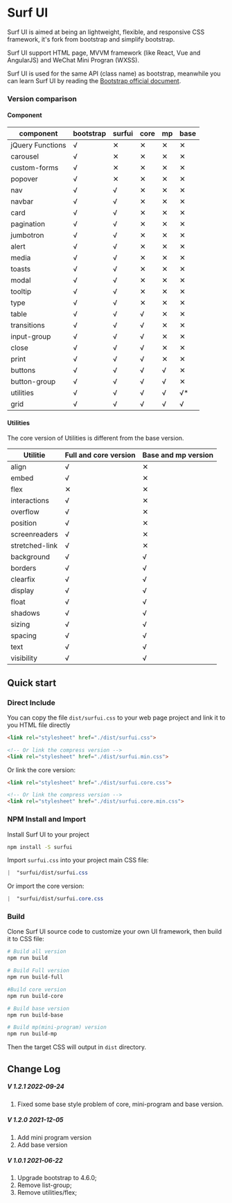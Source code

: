 # Surf UI

Surf UI is aimed at  being an lightweight, flexible, and responsive CSS framework, it's fork from bootstrap and simplify bootstrap.

Surf UI support HTML page, MVVM framework (like React, Vue and AngularJS) and WeChat Mini Progran (WXSS).

Surf UI is used for the same API (class name) as bootstrap, meanwhile you can learn Surf UI by reading the [Bootstrap official document](https://getbootstrap.com/docs/4.5/layout/overview/).



### Version comparison

#### Component

| component        | bootstrap | surfui | core | mp | base   |
| ---------------- | --------- | ------ | ---- | ---- | ---- |
| jQuery Functions | √         | ✕     | ✕  | ✕    | ✕   |
|carousel| √ | ✕ | ✕ | ✕ | ✕ |
|custom-forms| √ | ✕ | ✕ | ✕ | ✕ |
|popover| √ | ✕ | ✕ | ✕ | ✕ |
| nav| √ | √ | ✕ | ✕ | ✕ |
| navbar| √ | √ | ✕ | ✕ | ✕ |
| card| √ | √ | ✕ | ✕ | ✕ |
| pagination| √ | √ | ✕ | ✕ | ✕ |
| jumbotron| √ | √ | ✕ | ✕ | ✕ |
| alert| √ | √ | ✕ | ✕ | ✕ |
| media| √ | √ | ✕ | ✕ | ✕ |
| toasts| √ | √ | ✕ | ✕ | ✕ |
| modal| √ | √ | ✕ | ✕ | ✕ |
| tooltip| √ | √ | ✕ | ✕ | ✕ |
| type| √ | √ | ✕ | ✕ | ✕ |
| table| √ | √ | √ | ✕ | ✕ |
| transitions| √ | √ | √ | ✕ | ✕ |
| input-group| √ | √ | √ | ✕ | ✕ |
| close| √ | √ | √ | ✕ | ✕ |
| print| √ | √ | √ | ✕ | ✕ |
| buttons| √ | √ | √ | √ | ✕ |
| button-group| √ | √ | √ | √ | ✕ |
| utilities | √ | √ | √ | √ | √* |
| grid | √ | √ | √ | √ | √ |

#### Utilities

The core version of Utilities is different from the base version.

|  Utilitie | Full and core version | Base and mp version |
|  - | - | - |
|  align|√|✕|
|  embed|√|✕|
|  flex|✕|✕|
|  interactions|√|✕|
|  overflow|√|✕|
|  position|√|✕|
|  screenreaders|√|✕|
|  stretched-link|√|✕|
|  background|√|√|
|  borders|√|√|
|  clearfix|√|√|
|  display|√|√|
|  float|√|√|
|  shadows|√|√|
|  sizing|√|√|
|  spacing|√|√|
|  text|√|√|
|  visibility|√|√|



## Quick start

### Direct Include

You can copy the file `dist/surfui.css` to your web page project and link it to you HTML file directly

```html
<link rel="stylesheet" href="./dist/surfui.css">

<!-- Or link the compress version -->
<link rel="stylesheet" href="./dist/surfui.min.css">
```

Or link the core version:

```html
<link rel="stylesheet" href="./dist/surfui.core.css">

<!-- Or link the compress version -->
<link rel="stylesheet" href="./dist/surfui.core.min.css">
```

### NPM Install and Import

Install Surf UI to your project

```sh
npm install -S surfui
```

Import `surfui.css` into your project main CSS file:

```css
|  "surfui/dist/surfui.css
```

Or import the core version:

```css
|  "surfui/dist/surfui.core.css
```

### Build

Clone Surf UI source code to customize your own UI framework, then build it to CSS file:

```sh
# Build all version
npm run build

# Build Full version
npm run build-full

#Build core version
npm run build-core

# Build base version
npm run build-base

# Build mp(mini-program) version
npm run build-mp
```

Then the target CSS will output in `dist` directory.



## Change Log

##### V 1.2.1 2022-09-24

1. Fixed some base style problem of core, mini-program and base version.

##### V 1.2.0 2021-12-05

1. Add mini program version
2. Add base version

##### V 1.0.1 2021-06-22

1. Upgrade bootstrap to 4.6.0;
2. Remove list-group;
3. Remove utilities/flex;